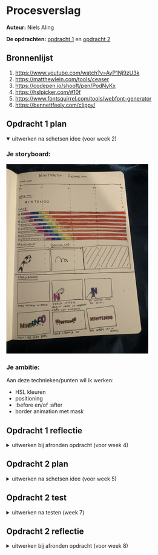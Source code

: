 # Procesverslag
**Auteur:** Niels Aling

**De opdrachten:** [opdracht 1](opdracht1/index.html) en [opdracht 2](opdracht2/index.html)


## Bronnenlijst
  1. https://www.youtube.com/watch?v=AyP1Nj9zU3k
  2. https://matthewlein.com/tools/ceaser
  3. https://codepen.io/shooft/pen/PodNyKx
  4. https://hslpicker.com/#10f
  5. https://www.fontsquirrel.com/tools/webfont-generator
  6. https://bennettfeely.com/clippy/




## Opdracht 1 plan

<details open>
  <summary>uitwerken na schetsen idee (voor week 2)</summary>


  ### Je storyboard:
  <img src="readme-images/storyboard.JPG" width="375px" alt="storyboard voor opdracht 1">


  ### Je ambitie: 
  Aan deze technieken/punten wil ik werken:
  - HSL kleuren 
  - positioning
  - :before en/of :after
  - border animation met mask
 
</details>

## Opdracht 1 reflectie

<details>
  <summary>uitwerken bij afronden opdracht (voor week 4)</summary>


  ### Je uitkomst - karakteristiek screenshot(s):
  #### Light Mode 
  <img src="readme-images/light1.png" width="200px" alt="uitkomst opdarcht 1 lightmode">
  <img src="readme-images/light2.png" width="200px" alt="uitkomst opdarcht 1 lightmode">
  <img src="readme-images/light3.png" width="200px" alt="uitkomst opdarcht 1 lightmode">

  #### Dark Mode
  <img src="readme-images/dark1.png" width="200px" alt="uitkomst opdarcht 1 darkmode">
  <img src="readme-images/dark2.png" width="200px" alt="uitkomst opdarcht 1 darkmode">
  <img src="readme-images/dark3.png" width="200px" alt="uitkomst opdarcht 1 darkmode">

  ### Dit ging goed/Heb ik geleerd: 
  De color animation ging heel gemakkelijk. Daarnaast het werken met before en after was redelijk nieuw voor me maar ging me best wel goed af!

  <img src="readme-images/colorAnimation.png" width="200px" alt="top">


  ### Dit was lastig/Is niet gelukt:
  In eerste instantie wilde ik de border animeren met een clipmask. Dat is wel gelukt maar was super lastig. Sanne heeft me daarna geholpen met een conic-gradient mask. Die werkte veel netter.

  <img src="readme-images/clippyAnimation.png" width="400px" alt="bummer">

  Ook probeerde ik een toggle button te maken voor de dark/light mode, maar ik kreeg in javascript het :before element niet te pakken. Dat is me dus helaas (nog) niet gelukt.
  
  <img src="readme-images/toggle.png" width="200px" alt="bummer">


</details>



## Opdracht 2 plan

<details>
  <summary>uitwerken na schetsen idee (voor week 5)</summary>


  ### Je ontwerp:
  <img src="readme-images/dummy-plaatje.svg" width="375px" alt="ontwerp opdracht 2">


  ### Je ambitie: 
  Aan deze technieken/punten wil ik werken:
  - punt 1
  - punt 2
  - nog een punt
  - ...
</details>



## Opdracht 2 test

<details>
  <summary>uitwerken na testen (week 7)</summary>

  Neem minimaal 5 bevindingen op:



  ### Bevinding 1:
  Omschrijving van wat er nog niet orde was (tekst en afbeeding(en)).

  #### oplossing:
  Beschrijving hoe je het hebt hebt opgelost of als het niet gelukt is hoe je het zou oplossen (tekst en afbeeding(en)).



  ### Bevinding 2:
  Omschrijving van wat er nog niet orde was (tekst en afbeeding(en)).

  #### oplossing:
  Beschrijving hoe je het hebt hebt opgelost of als het niet gelukt is hoe je het zou oplossen (tekst en afbeeding(en)).



  ### Bevinding 3:
  ...
</details>



## Opdracht 2 reflectie

<details>
  <summary>uitwerken bij afronden opdracht (voor week 8)</summary>

  ### Je uitkomst - karakteristiek screenshot(s):
  <img src="readme-images/dummy-plaatje.svg" width="375px" alt="uitkomst opdracht 2">


  ### Dit ging goed/Heb ik geleerd: 
  Korte omschrijving met plaatje(s)

  <img src="readme-images/dummy-plaatje.svg" width="375px" alt="top">


  ### Dit was lastig/Is niet gelukt:
  Korte omschrijving met plaatje(s)

  <img src="readme-images/dummy-plaatje.svg" width="375px" alt="bummer">
</details>

